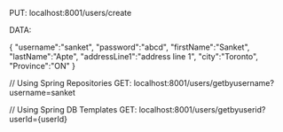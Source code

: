PUT: localhost:8001/users/create

DATA:

{
	"username":"sanket",
	"password":"abcd",
	"firstName":"Sanket",
	"lastName":"Apte",
	"addressLine1":"address line 1",
	"city":"Toronto",
	"Province":"ON"
}


// Using Spring Repositories
GET: localhost:8001/users/getbyusername?username=sanket

// Using Spring DB Templates
GET: localhost:8001/users/getbyuserid?userId={userId}

